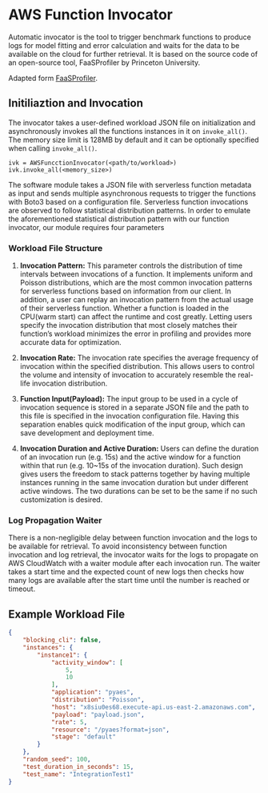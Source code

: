 # AWS Function Invocator
Automatic invocator is the tool to trigger benchmark functions to produce logs for model fitting and error calculation and waits for the data to be available on the cloud for further retrieval. It is based on the source code of an open-source tool, FaaSProfiler by Princeton University.

Adapted form [FaaSProfiler](https://github.com/PrincetonUniversity/faas-profiler).

## Initiliaztion and Invocation
The invocator takes a user-defined workload JSON file on initialization and asynchronously invokes all the functions instances in it on `invoke_all()`. The memory size limit is 128MB by default and it can be optionally specified when calling `invoke_all()`.
```
ivk = AWSFuncctionInvocator(<path/to/workload>)
ivk.invoke_all(<memory_size>)
```

The software module takes a JSON file with serverless function metadata as input and sends multiple asynchronous requests to trigger the functions with Boto3 based on a configuration file. Serverless function invocations are observed to follow statistical distribution patterns. In order to emulate the aforementioned statistical distribution pattern with our function invocator, our module requires four parameters

### Workload File Structure
1. **Invocation Pattern:** This parameter controls the distribution of time intervals between invocations of a function. It implements uniform and Poisson distributions, which are the most common invocation patterns for serverless functions based on information from our client. In addition, a user can replay an invocation pattern from the actual usage of their serverless function. 
Whether a function is loaded in the CPU(warm start) can affect the runtime and cost greatly. Letting users specify the invocation distribution that most closely matches their function’s workload minimizes the error in profiling and provides more accurate data for optimization. 

2. **Invocation Rate:** The invocation rate specifies the average frequency of invocation within the specified distribution. This allows users to control the volume and intensity of invocation to accurately resemble the real-life invocation distribution.

3. **Function Input(Payload):** The input group to be used in a cycle of invocation sequence is stored in a separate JSON file and the path to this file is specified in the invocation configuration file. Having this separation enables quick modification of the input group, which can save development and deployment time. 

4. **Invocation Duration and Active Duration:** Users can define the duration of an invocation run (e.g. 15s) and the active window for a function within that run (e.g. 10~15s of the invocation duration). Such design gives users the freedom to stack patterns together by having multiple instances running in the same invocation duration but under different active windows. The two durations can be set to be the same if no such customization is desired.

### Log Propagation Waiter
There is a non-negligible delay between function invocation and the logs to be available for retrieval. To avoid inconsistency between function invocation and log retrieval, the invocator waits for the logs to propagate on AWS CloudWatch with a waiter module after each invocation run. The waiter takes a start time and the expected count of new logs then checks how many logs are available after the start time until the number is reached or timeout.

## Example Workload File
``` json
{
    "blocking_cli": false,
    "instances": {
        "instance1": {
            "activity_window": [
                5,
                10
            ],
            "application": "pyaes",
            "distribution": "Poisson",
            "host": "x8siu0es68.execute-api.us-east-2.amazonaws.com",
            "payload": "payload.json",
            "rate": 5,
            "resource": "/pyaes?format=json",
            "stage": "default"
        }
    },
    "random_seed": 100,
    "test_duration_in_seconds": 15,
    "test_name": "IntegrationTest1"
}
```
